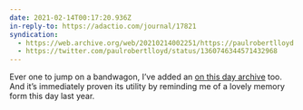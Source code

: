 ```yaml
---
date: 2021-02-14T00:17:20.936Z
in-reply-to: https://adactio.com/journal/17821
syndication:
  - https://web.archive.org/web/20210214002251/https://paulrobertlloyd.com/replies/1613261840/
  - https://twitter.com/paulrobertlloyd/status/1360746344571432968
---
```

Ever one to jump on a bandwagon, I’ve added an [on this day archive](/archive/on-this-day/) too. And it’s immediately proven its utility by reminding me of a lovely memory form this day last year.
